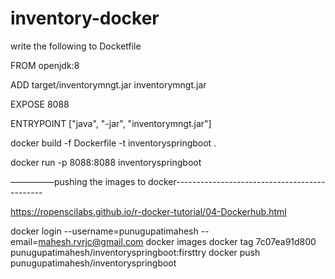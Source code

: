 # inventory-docker

write the following to Docketfile

FROM openjdk:8

ADD target/inventorymngt.jar inventorymngt.jar

EXPOSE 8088

ENTRYPOINT ["java", "-jar", "inventorymngt.jar"]


docker build -f Dockerfile -t inventoryspringboot .

docker run -p 8088:8088 inventoryspringboot 

—————pushing the images to docker---------------------------------------------

https://ropenscilabs.github.io/r-docker-tutorial/04-Dockerhub.html

docker login --username=punugupatimahesh --email=mahesh.rvrjc@gmail.com
docker images
docker tag 7c07ea91d800 punugupatimahesh/inventoryspringboot:firsttry
docker push punugupatimahesh/inventoryspringboot
